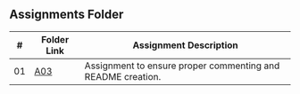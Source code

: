 ##  Assignments Folder

|   #   | Folder Link | Assignment Description |
| :---: | ----------- | ---------------------- |
|   01  |     [A03](Assignments/A03)     |Assignment to ensure proper commenting and README creation.|
